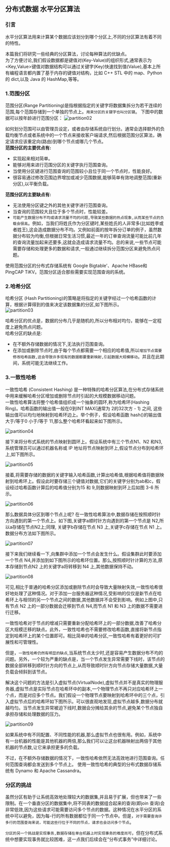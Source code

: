 ## 分布式数据 水平分区算法    

### 引言    
水平分区算法用来计算某个数据应该划分到哪个分区上,不同的分区算法有着不同的特性。 

本篇我们将研究一些经典的分区算法，讨论每种算法的优缺点。    
为了方便讨论,我们假设数据都是键值对(Key-Value)的组织形式,通常表示为<Key,Value>键值对数据结构可以通过关键字(Key)快速找到值(Value),基本上所有编程语言都内置了基于内存的键值对结构，比如 C++ STL 中的 map、Python 的 dict,以及 Java 的 HashMap,等等。      

### 1.范围分区  
范围分区(Range Partitioning)是指根据指定的关键字将数据集拆分为若干连续的范围,每个范围存储到一个单独的节点上。`用来分区的关键字也叫分区键`。 
下图中的数据可以按年龄进行范围分区： 
![partition02](images/partition02.png)  

如何划分范围可以由管理员设定，或者由存储系统自行划分。通常会选择额外的负载均衡节点或者系统中的一个节点来接收客户端请求,然后根据范围分区算法，确定请求应该重定向(路由)到哪个节点或哪几个节点。       
**范围分区的主要优点有:**   
* 实现起来相对简单。    
* 能够对用来进行范围分区的关键字执行范围查询。  
* 当使用分区键进行范围查询的范围较小且位于同一个节点时，性能良好。
* 很容易通过修改范围边界增加或减少范围数据,能够简单有效地调整范围(重新分区),以平衡负载。    

**范围分区的主要缺点有:**   
* 无法使用分区键之外的其他关键字进行范围查询。  
* 当查询的范围较大且位于多个节点时，性能较差。  
* `可能产生数据分布不均或请求流量不均的问题,导致某些数据的热点现象,从而某些节点的负载会很高`。例如，当我们将姓氏作为分区键时,某些姓氏的人非常多(比如姓李或者姓王),这会造成数据分布不均。又例如前面的按年拆分订单的例子，虽然数据分布较为均衡,但根据日常生活习惯,最近一年的订单查询流量可能比前几年的查询流量加起来还要多,这就会造成请求流量不均。总的来说,一些节点可能需要存储和处理更多的数据和请求,一般通过继续拆分范围分区来避免热点问题。           

使用范围分区的分布式存储系统有 Google Bigtable'、Apache HBase和 PingCAP TiKV。范围分区适合那些需要实现范围查询的系统。              


### 2.哈希分区      
哈希分区 (Hash Partitioning)的策略是将指定的关键字经过一个哈希函数的计算，根据计算得到的值来决定该数据集的分区,如下图所示。     
![partition03](images/partition03.png)  

哈希分区的优点是，数据的分布几乎是随机的,所以分布相对均匀，能够在一定程度上避免热点问题。       
哈希分区的缺点是:
* 在不额外存储数据的情况下,无法执行范围查询。       
* 在添加或删除节点时,由于每个节点都需要一个相应的哈希值,所以`增加节点需要修改哈希函数,这会导致许多现有的数据都要重新映射,引起数据大规模移动`。并且在此期间，系统可能无法继续工作。    

### 3.一致性哈希    
一致性哈希 (Consistent Hashing) 是一种特殊的哈希分区算法,在分布式存储系统中用来缓解哈希分区增加或删除节点时引起的大规模数据移动问题。   
一致性哈希算法将整个哈希值组织成一个抽象的圆环,称为哈希环(Hashing Ring)。哈希函数的输出值一般在0到INT MAX(通常为 2的32次方 - 1) 之间, 这些输出值可以均匀地映射到哈希环边上。举个例子，假设哈希函数 hash()的输出值大于/等于0 小于/等于 11,那么整个哈希环看起来如下图所示。       

![partition04](images/partition04.png)     

接下来将分布式系统的节点映射到圆环上。假设系统中有三个节点N1、N2 和N3,系统管理员可以通过机器名称或 IP 地址将节点映射到环上,假设节点分布到哈希环上,如下图所示。   

![partition05](images/partition05.png)  

接着,将需要存储的数据的关键字输入哈希函数,计算出哈希值,根据哈希值将数据映射到哈希环上。假设此时要存储三个键值对数据,它们的关键字分别为ab和c，假设经过哈希函数计算后的哈希值分别为15 和 9,则数据映射到环上后如图 3-6 所示。

![partition06](images/partition06.png)          

那么数据具体分区到哪个节点上呢? 在一致性哈希算法中,数据存储在按照顺时针方向遇到的第一个节点上。如下图,关键字a顺时针方向遇到的第一个节点是 N2,所以a存储在节点N2上;同理, 关键字b存储在节点 N3 上,关键字c存储在节点 N1 上。数据分布方法如下图所示。        

![partition07](images/partition07.png)  

接下来我们继续看一下,向集群中添加一个节点会发生什么。假设集群此时要添加一个节点 N4,并添加到如下图所示的哈希环位置。那么,按照顺时针计算的方法,原本存储到节点N2 上的关键字a将转移到 N4 上,其他数据保持不动。      

![partition08](images/partition08.png)  

可见,相比于普通的哈希分区添加或删除节点时会导致大量映射失效,一致性哈希很好地处理了这种情况。对于添加一台服务器这种情况,受影响的仅仅是新节点在哈希环上与相邻的另一个节点之间的数据,其他数据并不会受到影响。例如上图中,只有节点 N2 上的一部分数据会迁移到节点 N4,而节点 N1 和 N3 上的数据不需要进行迁移。     

一致性哈希对于节点的增减只需要重新分配哈希环上的一部分数据,改善了哈希分区大规模迁移的缺点。此外，一致性哈希也不需要修改哈希函数,直接将新节点指定到哈希环上的某个位置即可。相比简单的哈希分区,一致性哈希有着更好的可扩展性和可管理性。       

但是，`一致性哈希仍然有明显的缺点`,当系统节点太少时,还是容易产生数据分布不均的问题。另外，一个较为严重的缺点是，当一个节点发生异常需要下线时，该节点的数据全部转移到顺时针方向的节点上,从而导致顺时针方向节点存储大量数据,大量负载会倾斜到该节点。      

解决这个问题的方法是引入虚拟节点(VirtualNode),虚拟节点并不是真实的物理服务器,虚拟节点是实际节点在哈希环中的副本,一个物理节点不再只对应哈希环上一个点，而是对应多个节点。我们假设一个物理节点要映射到哈希环中的三个点，引入虚拟节点后的哈希环如下图所示。可以很直观地发现,虚拟节点越多,数据分布就越均匀。当节点发生异常被迫下线时,数据会分摊给其余的节点,避免某个节点独自承担存储和处理数据的压力。  

![partition09](images/partition09.png)      

如果系统中有不同配置、不同性能的机器,那么虚拟节点也很有用。例如，系统中有一台机器的性能是其他机器的两倍,那么我们可以让这台机器映射出两倍于其他机器的节点数,让它来承担更多的负载。       

不过，在不额外存储数据的情况下，一致性哈希依然无法高效地进行范围查询。任何范围查询都会发送到多个节点上。
使用一致性哈希的典型的分布式数据存储系统有 Dynamo 和 Apache Cassandra。     

### 分区的挑战  
虽然分区有助于让系统高效地处理较大的数据集,并且易于扩展，但也带来了一些限制。在一个垂直分区的数据集中,将不同表的数据组合起来的查询(即join 查询)会非常低效,因为这些请求可能需要访问多个节点的数据。这种情况在水平分区的系统中可以避免，因为每-行的所有数据都位于同一个节点中。但是，`对于需要查询许多行的范围查询来说，可能这些行位于不同的节点，请求也会访问多个节点`。       

`分区的另一个挑战是实现事务,数据存储在单台机器上时实现事务的难度尚可`，但在分布式系统中想要实现事务就比较困难，这一点我们后续会在“分布式事务”中详细讨论。           